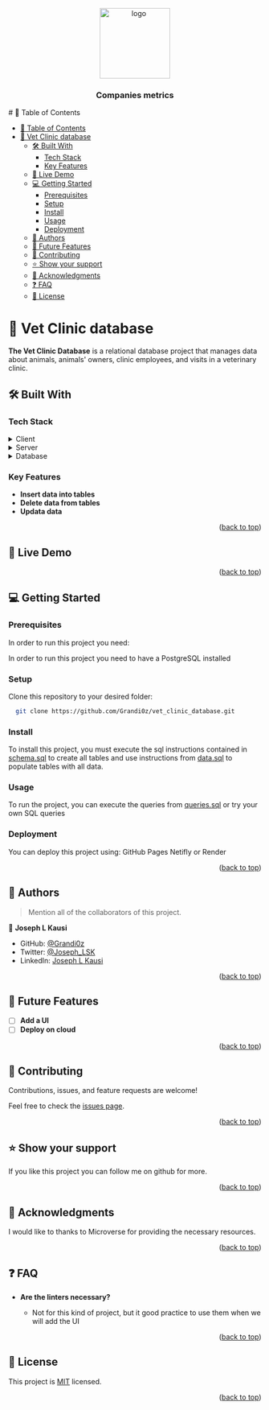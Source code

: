 <a name="readme-top"></a>

<div align="center">
<img src="./src/assets/icon/Grandiose.png" alt="logo" width="140"  height="auto" />
  <br/>

  <h3><b>Companies metrics</b></h3>

</div>
# 📗 Table of Contents

- [📗 Table of Contents](#-table-of-contents)
- [📖 Vet Clinic database ](#-vet-clinic-database-)
  - [🛠 Built With ](#-built-with-)
    - [Tech Stack ](#tech-stack-)
    - [Key Features ](#key-features-)
  - [🚀 Live Demo ](#-live-demo-)
  - [💻 Getting Started ](#-getting-started-)
    - [Prerequisites](#prerequisites)
    - [Setup](#setup)
    - [Install](#install)
    - [Usage](#usage)
    - [Deployment](#deployment)
  - [👥 Authors ](#-authors-)
  - [🔭 Future Features ](#-future-features-)
  - [🤝 Contributing ](#-contributing-)
  - [⭐️ Show your support ](#️-show-your-support-)
  - [🙏 Acknowledgments ](#-acknowledgments-)
  - [❓ FAQ ](#-faq-)
  - [📝 License ](#-license-)

# 📖 Vet Clinic database <a name="about-project"></a>

**The Vet Clinic Database** is a relational database project that manages data about animals, animals' owners, clinic employees, and visits in a veterinary clinic.

## 🛠 Built With <a name="built-with"></a>

### Tech Stack <a name="tech-stack"></a>

<details>
  <summary>Client</summary>
  <ul>
    <li><a href="https://reactjs.org/">React.js</a></li>
  </ul>
</details>

<details>
  <summary>Server</summary>
  <ul>
    <li><a href="https://expressjs.com/">Express.js</a></li>
  </ul>
</details>

<details>
<summary>Database</summary>
  <ul>
    <li><a href="https://www.postgresql.org/">PostgreSQL</a></li>
  </ul>
</details>

### Key Features <a name="key-features"></a>


- **Insert data into tables**
- **Delete data from tables**
- **Updata data**

<p align="right">(<a href="#readme-top">back to top</a>)</p>


## 🚀 Live Demo <a name="live-demo"></a>

<!-- - [Live Demo Link](<replace-with-your-deployment-URL>) -->

<p align="right">(<a href="#readme-top">back to top</a>)</p>

<!-- GETTING STARTED -->

## 💻 Getting Started <a name="getting-started"></a>

### Prerequisites

In order to run this project you need:

In order to run this project you need to have a PostgreSQL installed

### Setup

Clone this repository to your desired folder:


```sh
  git clone https://github.com/Grandi0z/vet_clinic_database.git
```


### Install

To install this project, you must execute the sql instructions contained in [schema.sql](./schema.sql) to create all tables and use instructions from [data.sql](./data.sql) to populate tables with all data.

### Usage

To run the project, you can execute the queries from [queries.sql](./queries.sql) or try your own SQL queries

<!-- ### Run tests

To run tests, run the following command: -->

### Deployment

You can deploy this project using: GitHub Pages Netifly or Render 

<p align="right">(<a href="#readme-top">back to top</a>)</p>

<!-- AUTHORS -->

## 👥 Authors <a name="authors"></a>

> Mention all of the collaborators of this project.

👤 **Joseph L Kausi**

- GitHub: [@Grandi0z](https://github.com/Grandi0z)
- Twitter: [@Joseph_LSK](https://twitter.com/Joseph_LSK)
- LinkedIn: [Joseph L Kausi](https://www.linkedin.com/in/joskal/)

<p align="right">(<a href="#readme-top">back to top</a>)</p>


## 🔭 Future Features <a name="future-features"></a>



- [ ] **Add a UI**
- [ ] **Deploy on cloud**

<p align="right">(<a href="#readme-top">back to top</a>)</p>

<!-- CONTRIBUTING -->

## 🤝 Contributing <a name="contributing"></a>

Contributions, issues, and feature requests are welcome!

Feel free to check the [issues page](https://github.com/Grandi0z/vet_clinic_database/issues).

<p align="right">(<a href="#readme-top">back to top</a>)</p>

<!-- SUPPORT -->

## ⭐️ Show your support <a name="support"></a>

If you like this project you can follow me on github for more.

<p align="right">(<a href="#readme-top">back to top</a>)</p>

<!-- ACKNOWLEDGEMENTS -->

## 🙏 Acknowledgments <a name="acknowledgements"></a>

I would like to thanks to Microverse for providing the necessary resources.

<p align="right">(<a href="#readme-top">back to top</a>)</p>

<!-- FAQ (optional) -->

## ❓ FAQ <a name="faq"></a>

- **Are the linters necessary?**

  - Not for this kind of project, but it good practice to use them when we will add the UI

<p align="right">(<a href="#readme-top">back to top</a>)</p>

<!-- LICENSE -->

## 📝 License <a name="license"></a>

This project is [MIT](https://github.com/Grandi0z/vet_clinic_database/blob/main/LICENSE) licensed.


<p align="right">(<a href="#readme-top">back to top</a>)</p>
